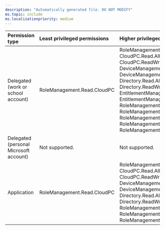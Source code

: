 ```yaml
---
description: "Automatically generated file. DO NOT MODIFY"
ms.topic: include
ms.localizationpriority: medium
---
```


|Permission type|Least privileged permissions|Higher privileged permissions|
|:---|:---|:---|
|Delegated (work or school account)|RoleManagement.Read.CloudPC|RoleManagement.ReadWrite.CloudPC, CloudPC.Read.All, CloudPC.ReadWrite.All, DeviceManagementRBAC.Read.All, DeviceManagementRBAC.ReadWrite.All, Directory.Read.All, Directory.ReadWrite.All, EntitlementManagement.Read.All, EntitlementManagement.ReadWrite.All, RoleManagement.Read.All, RoleManagement.Read.Directory, RoleManagement.Read.Exchange, RoleManagement.ReadWrite.Directory, RoleManagement.ReadWrite.Exchange|
|Delegated (personal Microsoft account)|Not supported.|Not supported.|
|Application|RoleManagement.Read.CloudPC|RoleManagement.ReadWrite.CloudPC, CloudPC.Read.All, CloudPC.ReadWrite.All, DeviceManagementRBAC.Read.All, DeviceManagementRBAC.ReadWrite.All, Directory.Read.All, Directory.ReadWrite.All, RoleManagement.Read.All, RoleManagement.Read.Directory, RoleManagement.ReadWrite.Directory|

